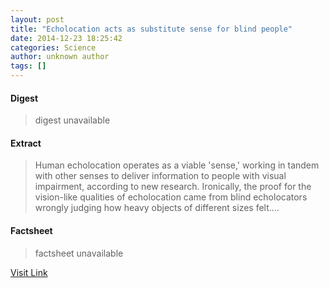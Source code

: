 ```yaml
---
layout: post
title: "Echolocation acts as substitute sense for blind people"
date: 2014-12-23 18:25:42
categories: Science
author: unknown author
tags: []
---
```



#### Digest
>digest unavailable

#### Extract
>Human echolocation operates as a viable 'sense,' working in tandem with other senses to deliver information to people with visual impairment, according to new research. Ironically, the proof for the vision-like qualities of echolocation came from blind echolocators wrongly judging how heavy objects of different sizes felt....

#### Factsheet
>factsheet unavailable

[Visit Link](http://feeds.sciencedaily.com/~r/sciencedaily/~3/Oj_uQk3kgJw/141223132542.htm)


